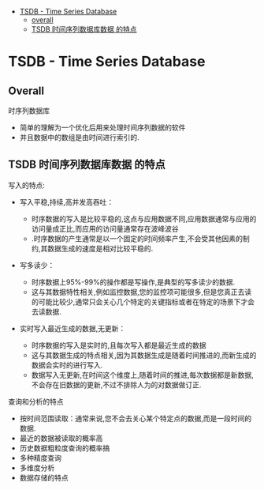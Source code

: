 - [TSDB - Time Series Database](#tsdb---time-series-database)
  - [overall](#overall)
  - [TSDB 时间序列数据库数据 的特点](#tsdb-时间序列数据库数据-的特点)


# TSDB - Time Series Database


## Overall


时序列数据库
- 简单的理解为一个优化后用来处理时间序列数据的软件
- 并且数据中的数组是由时间进行索引的.



## TSDB 时间序列数据库数据 的特点

写入的特点:
- 写入平稳,持续,高并发高吞吐：
  - 时序数据的写入是比较平稳的,这点与应用数据不同,应用数据通常与应用的访问量成正比,而应用的访问量通常存在波峰波谷
  - .时序数据的产生通常是以一个固定的时间频率产生,不会受其他因素的制约,其数据生成的速度是相对比较平稳的.

- 写多读少：
  - 时序数据上95%-99%的操作都是写操作,是典型的写多读少的数据.
  - 这与其数据特性相关,例如监控数据,您的监控项可能很多,但是您真正去读的可能比较少,通常只会关心几个特定的关键指标或者在特定的场景下才会去读数据.

- 实时写入最近生成的数据,无更新：
  - 时序数据的写入是实时的,且每次写入都是最近生成的数据
  - 这与其数据生成的特点相关,因为其数据生成是随着时间推进的,而新生成的数据会实时的进行写入.
  - 数据写入无更新,在时间这个维度上,随着时间的推进,每次数据都是新数据,不会存在旧数据的更新,不过不排除人为的对数据做订正.

查询和分析的特点
- 按时间范围读取：通常来说,您不会去关心某个特定点的数据,而是一段时间的数据.
- 最近的数据被读取的概率高
- 历史数据粗粒度查询的概率搞
- 多种精度查询
- 多维度分析
- 数据存储的特点
